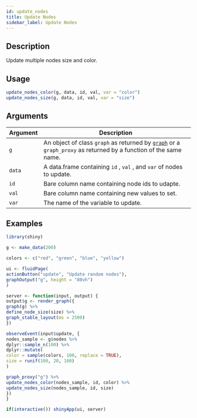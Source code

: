 ```yaml
---
id: update_nodes
title: Update Nodes
sidebar_label: Update Nodes
---
```


## Description

Update multiple nodes size and color.


## Usage

```r
update_nodes_color(g, data, id, val, var = "color")
update_nodes_size(g, data, id, val, var = "size")
```


## Arguments

Argument      |Description
------------- |----------------
`g`     |     An object of class `graph` as returned by [`graph`](#graph) or a `graph_proxy`  as returned by a function of the same name.
`data`     |     A data.frame containing `id` , `val` , and `var`  of nodes to update.
`id`     |     Bare column name containing node ids to udapte.
`val`     |     Bare column name containing new values to set.
`var`     |     The name of the variable to update.


## Examples

```r
library(shiny)

g <- make_data(200)

colors <- c("red", "green", "blue", "yellow")

ui <- fluidPage(
actionButton("update", "Update random nodes"),
graphOutput("g", height = "80vh")
)

server <- function(input, output) {
output$g <- render_graph({
graph(g) %>%
define_node_size(size) %>%
graph_stable_layout(ms = 2500)
})

observeEvent(input$update, {
nodes_sample <- g$nodes %>%
dplyr::sample_n(100) %>%
dplyr::mutate(
color = sample(colors, 100, replace = TRUE),
size = runif(100, 20, 100)
)

graph_proxy("g") %>%
update_nodes_color(nodes_sample, id, color) %>%
update_nodes_size(nodes_sample, id, size)
})
}

if(interactive()) shinyApp(ui, server)
```


